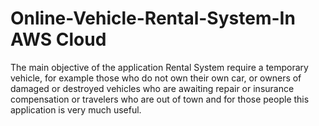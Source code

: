 # Online-Vehicle-Rental-System-In AWS Cloud
The main objective of the application Rental System require a temporary vehicle, for example those who do not own their own car, or owners of damaged or destroyed vehicles who are awaiting repair or insurance compensation or travelers who are out of town and for those people this application is very much useful.
